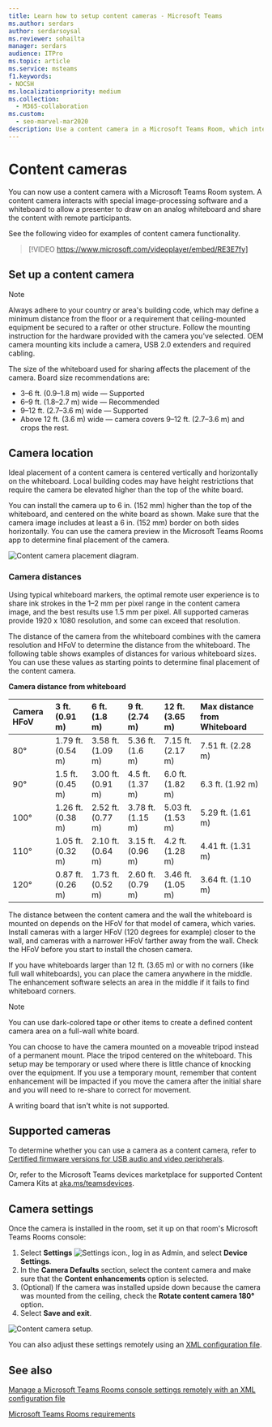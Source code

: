 ```yaml
---
title: Learn how to setup content cameras - Microsoft Teams
ms.author: serdars
author: serdarsoysal
ms.reviewer: sohailta
manager: serdars
audience: ITPro
ms.topic: article
ms.service: msteams
f1.keywords:
- NOCSH
ms.localizationpriority: medium
ms.collection: 
  - M365-collaboration
ms.custom:
  - seo-marvel-mar2020
description: Use a content camera in a Microsoft Teams Room, which interacts with image-processing software to allow presenters to draw on an analog whiteboard.
---
```


# Content cameras

You can now use a content camera with a Microsoft Teams Room system. A content camera interacts with special image-processing software and a whiteboard to allow a presenter to draw on an analog whiteboard and share the content with remote participants.

See the following video for examples of content camera functionality.

> [!VIDEO https://www.microsoft.com/videoplayer/embed/RE3E7fy]

## Set up a content camera

> [!NOTE]
> Always adhere to your country or area's building code, which may define a minimum distance from the floor or a requirement that ceiling-mounted equipment be secured to a rafter or other structure. Follow the mounting instruction for the hardware provided with the camera you've selected. OEM camera mounting kits include a camera, USB 2.0 extenders and required cabling.

The size of the whiteboard used for sharing affects the placement of the camera. Board size recommendations are:

- 3–6 ft. (0.9–1.8 m) wide — Supported
- 6–9 ft. (1.8–2.7 m) wide — Recommended
- 9–12 ft. (2.7–3.6 m) wide — Supported
- Above 12 ft. (3.6 m) wide — camera covers 9–12 ft. (2.7–3.6 m) and crops the rest.

## Camera location

Ideal placement of a content camera is centered vertically and horizontally on the whiteboard. Local building codes may have height restrictions that require the camera be elevated higher than the top of the white board.

You can install the camera up to 6 in. (152 mm) higher than the top of the whiteboard, and centered on the white board as shown. Make sure that the camera image includes at least a 6 in. (152 mm) border on both sides horizontally. You can use the camera preview in the Microsoft Teams Rooms app to determine final placement of the camera.

![Content camera placement diagram.](../media/Magic-whiteboard.png)

### Camera distances

Using typical whiteboard markers, the optimal remote user experience is to share ink strokes in the 1–2 mm per pixel range in the content camera image, and the best results use 1.5 mm per pixel. All supported cameras provide 1920 x 1080 resolution, and some can exceed that resolution.

The distance of the camera from the whiteboard combines with the camera resolution and HFoV to determine the distance from the whiteboard. The following table shows examples of distances for various whiteboard sizes. You can use these values as starting points to determine final placement of the content camera.

**Camera distance from whiteboard**

| Camera HFoV |3 ft. (0.91 m)     | 6 ft. (1.8 m)    | 9 ft. (2.74 m)        |12 ft.  (3.65 m)         | Max distance from Whiteboard  |
|:---         |:---               |:---                |:---                 |:---             | :--- |
| 80°         | 1.79 ft. (0.54 m) | 3.58 ft. (1.09 m)  | 5.36 ft. (1.6 m)    |7.15 ft. (2.17 m) |7.51 ft. (2.28 m) |
| 90°         | 1.5 ft. (0.45 m) | 3.00 ft. (0.91 m)   | 4.5 ft. (1.37 m)    |6.0 ft. (1.82 m)    |6.3 ft. (1.92 m) |
| 100°        | 1.26 ft. (0.38 m)| 2.52 ft. (0.77 m)   | 3.78 ft. (1.15 m)   |5.03 ft. (1.53 m)   |5.29 ft. (1.61 m) |
| 110°        | 1.05 ft. (0.32 m)| 2.10 ft. (0.64 m)   | 3.15 ft. (0.96 m)   |4.2 ft. (1.28 m)    |4.41 ft. (1.31 m) |
| 120°        | 0.87 ft. (0.26 m)| 1.73 ft. (0.52 m)   | 2.60 ft. (0.79 m)   |3.46 ft. (1.05 m)   |3.64 ft. (1.10 m) |
             

The distance between the content camera and the wall the whiteboard is mounted on depends on the HFoV for that model of camera, which varies. Install cameras with a larger HFoV (120 degrees for example) closer to the wall, and cameras with a narrower HFoV farther away from the wall. Check the HFoV before you start to install the chosen camera.

If you have whiteboards larger than 12 ft. (3.65 m) or with no corners (like full wall whiteboards), you can place the camera anywhere in the middle. The enhancement software selects an area in the middle if it fails to find whiteboard corners.

> [!NOTE]
> You can use dark-colored tape or other items to create a defined content camera area on a full-wall white board.
>
> You can choose to have the camera mounted on a moveable tripod instead of a permanent mount. Place the tripod centered on the whiteboard. This setup may be temporary or used where there is little chance of knocking over the equipment. If you use a temporary mount, remember that content enhancement will be impacted if you move the camera after the initial share and you will need to re-share to correct for movement.
>
> A writing board that isn't white is not supported.

## Supported cameras

To determine whether you can use a camera as a content camera, refer to [Certified firmware versions for USB audio and video peripherals](requirements.md#certified-firmware-versions-for-usb-audio-and-video-peripherals).

Or, refer to the Microsoft Teams devices marketplace for supported Content Camera Kits at [aka.ms/teamsdevices](https://aka.ms/teamsdevices).

## Camera settings

Once the camera is installed in the room, set it up on that room's Microsoft Teams Rooms console:

1. Select **Settings** ![Settings icon.](../media/70f1b43f-16d6-4172-9139-71d845c4ed5c.png),  log in as Admin, and select **Device Settings**.
2. In the **Camera Defaults** section, select the content camera and make sure that the **Content enhancements** option is selected.
3. (Optional) If the camera was installed upside down because the camera was mounted from the ceiling, check the **Rotate content camera 180°** option.
4. Select **Save and exit**.

![Content camera setup.](../media/content-camera.png)

You can also adjust these settings remotely using an [XML configuration file](xml-config-file.md).

## See also

[Manage a Microsoft Teams Rooms console settings remotely with an XML configuration file](xml-config-file.md)

[Microsoft Teams Rooms requirements](requirements.md)


